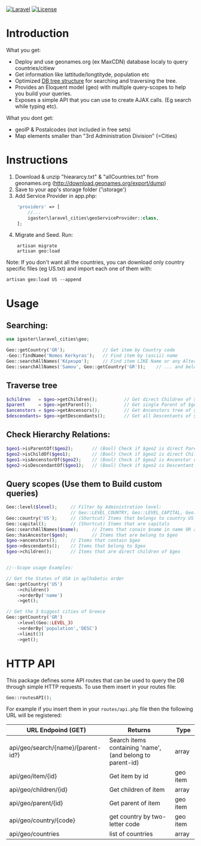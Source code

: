 [![Laravel](https://img.shields.io/badge/Laravel-5.x-orange.svg)](http://laravel.com)
[![License](http://img.shields.io/badge/license-MIT-brightgreen.svg)](https://tldrlegal.com/license/mit-license)

# Introduction

What you get:
- Deploy and use geonames.org (ex MaxCDN) database localy to query countries/citiew 
- Get information like lattitude/longtityde, population etc 
- Optimized [DB tree structure](https://en.wikipedia.org/wiki/Nested_set_model) for searching and traversing the tree.
- Provides an Eloquent model (geo) with multiple query-scopes to help you build your queries.
- Exposes a simple API that you can use to create AJAX calls. (Eg search while typing etc).

What you dont get:
- geoIP & Postalcodes (not included in free sets)
- Map elements smaller than "3rd Administration Division" (=Cities)

# Instructions
	
1. Download & unzip "hieararcy.txt" & "allCountries.txt" from geonames.org (http://download.geonames.org/export/dump)
2. Save to your app's storage folder ('\storage')
3. Add Service Provider in app.php:

```php
    'providers' => [
    	//...
        igaster\laravel_cities\geoServiceProvider::class,
	];
```

4. Migrate and Seed. Run:

```
	artisan migrate
	artisan geo:load
```

Note: If you don't want all the countries, you can download only country specific files (eg US.txt) and import each one of them with:

	artisan geo:load US --append

# Usage

## Searching:
```php
use igaster\laravel_cities\geo;

Geo::getCountry('GR');				// Get item by Country code
-Geo::findName('Nomos Kerkyras');	// Find item by (ascii) name
Geo::searchAllNames('Κέρκυρα');		// Find item LIKE Name or any Alternative name
Geo::searchAllNames('Samou', Geo::getCountry('GR'));	// ... and belongs to an item
```

## Traverse tree
```php
$children 	= $geo->getChildren();			// Get direct Children of $geo (Collection)
$parent 	= $geo->getParent();			// Get single Parent of $geo (Geo)
$ancenstors = $geo->getAncensors();			// Get Ancenstors tree of $geo from top->bottom (Collection)
$descendants= $geo->getDescendants();		// Get all Descentants of $geo alphabetic (Collection)
```


## Check Hierarchy Relations:
```php
$geo1->isParentOf($geo2);		// (Bool) Check if $geo2 is direct Parent of $geo1
$geo2->isChildOf($geo1);		// (Bool) Check if $geo2 is direct Child of $geo1
$geo1->isAncenstorOf($geo2);	// (Bool) Check if $geo2 is Ancenstor of $geo1
$geo2->isDescendantOf($geo1);	// (Bool) Check if $geo2 is Descentant of $geo1
```

## Query scopes (Use them to Build custom queries)
```php
Geo::level($level);		// Filter by Administration level: 
                        // Geo::LEVEL_COUNTRY, Geo::LEVEL_CAPITAL, Geo::LEVEL_1, Geo::LEVEL_2, Geo::LEVEL_3
Geo::country('US');		// (Shortcut) Items that belongs to country US 
Geo::capital();			// (Shortcut) Items that are capitals
Geo::searchAllNames($name); 	// Items that conain $name in name OR alternames (Case InSensitive)
Geo::hasAncestor($geo); 		// Items that are belong to $geo
$geo->ancenstors();		// Items that contain $geo
$geo->descendants();	// Items that belong to $geo
$geo->children();		// Items that are direct children of $geo


//--Scope usage Examples:

// Get the States of USA in aplhabetic order
Geo::getCountry('US')
	->children()
	->orderBy('name')
	->get();

// Get the 3 biggest cities of Greece
Geo::getCountry('GR')
	->level(Geo::LEVEL_3)
	->orderBy('population','DESC')
	->limit(3)
	->get();
```

# HTTP API

This package defines some API routes that can be used to query the DB through simple HTTP requests. To use them insert in your routes file:

```php
Geo::routesAPI();
```

For example if you insert them in your `routes/api.php` file then the following URL will be registered:


| URL Endpoind (GET)                | Returns                                                   | Type     |
|-----------------------------------|-----------------------------------------------------------|----------|
|api/geo/search/{name}/{parent-id?} | Search items containing 'name', (and belong to parent-id) | array    |
|api/geo/item/{id}                  | Get item by id                                            | geo item |
|api/geo/children/{id}              | Get children of item                                      | array    |
|api/geo/parent/{id}                | Get parent of item                                        | geo item |
|api/geo/country/{code}             | get country by two-letter code                            | geo item |
|api/geo/countries                  | list of countries                                         | array    |


